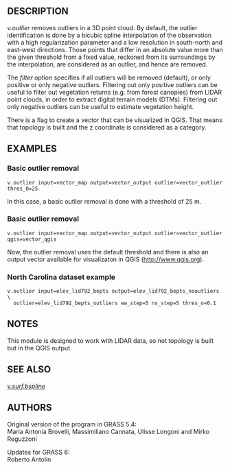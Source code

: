 ## DESCRIPTION

*v.outlier* removes outliers in a 3D point cloud. By default, the
outlier identification is done by a bicubic spline interpolation of the
observation with a high regularization parameter and a low resolution in
south-north and east-west directions. Those points that differ in an
absolute value more than the given threshold from a fixed value,
reckoned from its surroundings by the interpolation, are considered as
an outlier, and hence are removed.

The *filter* option specifies if all outliers will be removed (default),
or only positive or only negative outliers. Filtering out only positive
outliers can be useful to filter out vegetation returns (e.g. from
forest canopies) from LIDAR point clouds, in order to extract digital
terrain models (DTMs). Filtering out only negative outliers can be
useful to estimate vegetation height.

There is a flag to create a vector that can be visualized in QGIS. That
means that topology is built and the z coordinate is considered as a
category.

## EXAMPLES

### Basic outlier removal

```shell
v.outlier input=vector_map output=vector_output outlier=vector_outlier thres_O=25
```

In this case, a basic outlier removal is done with a threshold of 25 m.

### Basic outlier removal

```shell
v.outlier input=vector_map output=vector_output outlier=vector_outlier qgis=vector_qgis
```

Now, the outlier removal uses the default threshold and there is also an
output vector available for visualizaton in QGIS
(<http://www.qgis.org>).

### North Carolina dataset example

```shell
v.outlier input=elev_lid792_bepts output=elev_lid792_bepts_nooutliers \
  outlier=elev_lid792_bepts_outliers ew_step=5 ns_step=5 thres_o=0.1
```

## NOTES

This module is designed to work with LIDAR data, so not topology is
built but in the QGIS output.

## SEE ALSO

*[v.surf.bspline](v.surf.bspline.md)*

## AUTHORS

Original version of the program in GRASS 5.4:  
Maria Antonia Brovelli, Massimiliano Cannata, Ulisse Longoni and Mirko
Reguzzoni  
  
Updates for GRASS 6:  
Roberto Antolin
